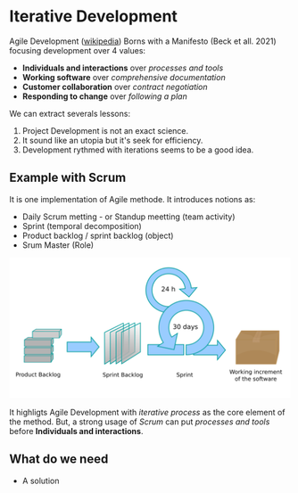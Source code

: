 # Iterative Development

Agile Development ([wikipedia](https://en.wikipedia.org/wiki/Agile_software_development))
Borns with a Manifesto (Beck et all. 2021) focusing development over $4$ values:

- **Individuals and interactions** over _processes and tools_
- **Working software** over _comprehensive documentation_
- **Customer collaboration** over _contract negotiation_
- **Responding to change** over _following a plan_

We can extract severals lessons:

1. Project Development is not an exact science.
2. It sound like an utopia but it's seek for efficiency.
3. Development rythmed with iterations seems to be a good idea.

## Example with Scrum 

It is one implementation of Agile methode. It introduces notions as:

- Daily Scrum metting - or Standup meetting (team activity)
- Sprint (temporal decomposition)
- Product backlog / sprint backlog (object)
- Srum Master (Role)

![](./resources/Scrum_process.svg)

It highligts Agile Development with _iterative process_ as the core element of the method.
But, a strong usage of _Scrum_ can put _processes and tools_ before **Individuals and interactions**.

## What do we need

- A solution

